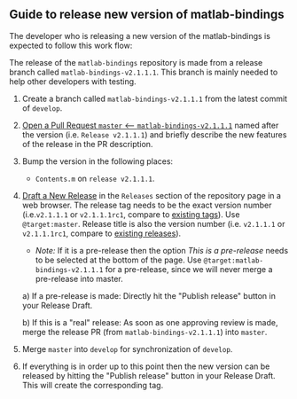 ## Guide to release new version of matlab-bindings
The developer who is releasing a new version of the matlab-bindings is expected to follow this work flow:

The release of the `matlab-bindings` repository is made from a release branch called `matlab-bindings-v2.1.1.1`. This branch is mainly needed to help other developers with testing.

1. Create a branch called `matlab-bindings-v2.1.1.1` from the latest commit of `develop`.

2. [Open a Pull Request `master` <-- `matlab-bindings-v2.1.1.1`](https://github.com/precice/matlab-bindings/compare/master...master) named after the version (i.e. `Release v2.1.1.1`) and briefly describe the new features of the release in the PR description.

3. Bump the version in the following places:

    * `Contents.m` on `release v2.1.1.1`.

4. [Draft a New Release](https://github.com/precice/matlab-bindings/releases/new) in the `Releases` section of the repository page in a web browser. The release tag needs to be the exact version number (i.e.`v2.1.1.1` or `v2.1.1.1rc1`, compare to [existing tags](https://github.com/precice/python-bindings/tags)). Use `@target:master`. Release title is also the version number (i.e. `v2.1.1.1` or `v2.1.1.1rc1`, compare to [existing releases](https://github.com/precice/matlab-bindings/tags)). 

    * *Note:* If it is a pre-release then the option *This is a pre-release* needs to be selected at the bottom of the page. Use `@target:matlab-bindings-v2.1.1.1` for a pre-release, since we will never merge a pre-release into master.

    a) If a pre-release is made: Directly hit the "Publish release" button in your Release Draft.

    b) If this is a "real" release: As soon as one approving review is made, merge the release PR (from `matlab-bindings-v2.1.1.1`) into `master`.

6. Merge `master` into `develop` for synchronization of `develop`.

7. If everything is in order up to this point then the new version can be released by hitting the "Publish release" button in your Release Draft. This will create the corresponding tag.
